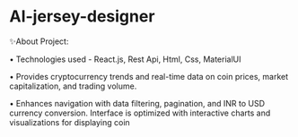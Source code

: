 # AI-jersey-designer
✨About Project:

• Technologies used - React.js, Rest Api, Html, Css, MaterialUI

• Provides cryptocurrency trends and real-time data on coin prices, market capitalization, and trading volume.

• Enhances navigation with data filtering, pagination, and INR to USD currency conversion. Interface is optimized with interactive charts and visualizations for displaying coin
